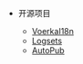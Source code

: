 * 开源项目

    * [VoerkaI18n](https://zhangfisher.github.io/voerka-i18n/)
    * [Logsets](https://github.com/zhangfisher/logsets)
    * [AutoPub](https://github.com/zhangfisher/autopub)